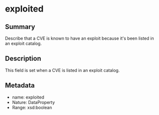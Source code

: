 <!-- Automatically generated by spec-parser v2.0.0 on 2024-01-08T22:20:56.273795+00:00 -->
<!-- SPDX-License-Identifier: Community-Spec-1.0 -->

# exploited

## Summary

Describe that a CVE is known to have an exploit because it's been listed in an exploit catalog.


## Description

This field is set when a CVE is listed in an exploit catalog.


## Metadata

- name: exploited
- Nature: DataProperty
- Range: xsd:boolean




